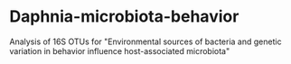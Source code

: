 # Daphnia-microbiota-behavior

Analysis of 16S OTUs for "Environmental sources of bacteria and genetic variation in behavior influence host-associated microbiota"
